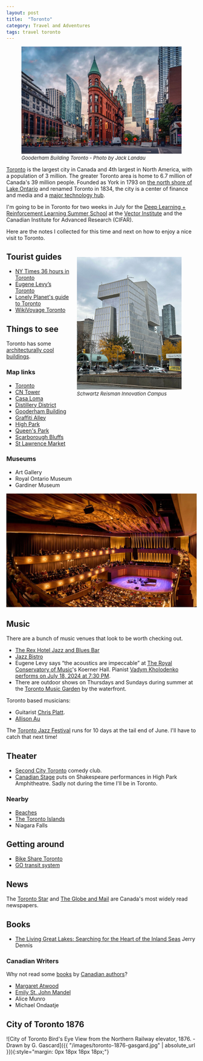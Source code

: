 ```yaml
---
layout: post
title:  "Toronto"
category: Travel and Adventures
tags: travel toronto
---
```


<figure>
    <img
      src="/images/gooderham-building-toronto.jpg"
       alt="Gooderham Building Toronto - Photo by Jack Landau"
      >
    <figcaption style="font-size: small; font-style: italic;">Gooderham Building Toronto - Photo by Jack Landau</figcaption>
</figure>

[Toronto][7] is the largest city in Canada and 4th largest in North America, with a population of 3 million. The greater Toronto area is home to 6.7 million of Canada's 39 million people. Founded as York in 1793 on [the north shore of Lake Ontario][21] and renamed Toronto in 1834, the city is a center of finance and media and a [major technology hub][8].

I'm going to be in Toronto for two weeks in July for the [Deep Learning + Reinforcement Learning Summer School][30] at the [Vector Institute][31] and the Canadian Institute for Advanced Research (CIFAR).

Here are the notes I collected for this time and next on how to enjoy a nice visit to Toronto.

<!-- ![Schwartz Reisman Innovation Campus]({{ "/images/schwartz-reisman-innovation-campus.jpg" | absolute_url }}){:style="float: right; height: 55%; width: 55%; margin-left: 1em; margin-top: 2em;"} -->

<figure style="float: right; height: 55%; width: 55%; margin-left: 1em; margin-top: 2em;">
    <img
      src="/images/schwartz-reisman-innovation-campus.jpg"
       alt="Schwartz Reisman Innovation Campus"
       class="img-responsive"
      >
    <figcaption style="font-size: small; font-style: italic;">Schwartz Reisman Innovation Campus</figcaption>
</figure>


## Tourist guides

- [NY Times 36 hours in Toronto][1]
- [Eugene Levy’s Toronto][2]
- [Lonely Planet's guide to Toronto][9]
- [WikiVoyage Toronto][14]


## Things to see

Toronto has some [architecturally cool buildings][32].

### Map links

- [Toronto][111]
- [CN Tower][104]
- [Casa Loma][105]
- [Distillery District][108]
- [Gooderham Building][109]
- [Graffiti Alley][106]
- [High Park][102]
- [Queen's Park][110]
- [Scarborough Bluffs][103]
- [St Lawrence Market][107]


### Museums

- Art Gallery
- Royal Ontario Museum
- Gardiner Museum


![Koerner Hall at the Royal Conservatory of Music](../images/09eugene-levy-5places-lfjb-superJumbo.jpeg)

## Music

There are a bunch of music venues that look to be worth checking out.

- [The Rex Hotel Jazz and Blues Bar][3]
- [Jazz Bistro][5]
- Eugene Levy says “the acoustics are impeccable” at [The Royal Conservatory of Music][4]'s Koerner Hall. Pianist [Vadym Kholodenko performs on July 18, 2024 at 7:30 PM][20].
- There are outdoor shows on Thursdays and Sundays during summer at the [Toronto Music Garden][18] by the waterfront.

Toronto based musicians:

- Guitarist [Chris Platt][19].
- [Allison Au][26]

The [Toronto Jazz Festival][27] runs for 10 days at the tail end of June. I'll have to catch that next time!


## Theater

- [Second City Toronto][13] comedy club.
- [Canadian Stage][17] puts on Shakespeare performances in High Park Amphitheatre. Sadly not during the time I'll be in Toronto.


### Nearby

- [Beaches][11]
- [The Toronto Islands][25]
- Niagara Falls


## Getting around

- [Bike Share Toronto][10]
- [GO transit system][15]


## News

The [Toronto Star][201] and [The Globe and Mail][202] are Canada's most widely read newspapers.

## Books

- [The Living Great Lakes: Searching for the Heart of the Inland Seas][24]
Jerry Dennis

### Canadian Writers

Why not read some [books][34] by [Canadian authors][33]?

- [Margaret Atwood][36]
- [Emily St. John Mandel][35]
- Alice Munro
- Michael Ondaatje


## City of Toronto 1876

![City of Toronto Bird's Eye View from the Northern Railway elevator, 1876. - Drawn by G. Gascard]({{ "/images/toronto-1876-gasgard.jpg" | absolute_url }}){:style="margin: 0px 18px 18px 18px;"}



[1]: https://www.nytimes.com/interactive/2024/04/11/travel/things-to-do-toronto.html
[2]: https://www.nytimes.com/2024/05/09/travel/eugene-levy-toronto.html
[3]: https://www.therex.ca/events/
[4]: https://www.rcmusic.com/events-and-performances
[5]: https://jazzbistro.ca/event-calendar/
[6]: https://www.gardinermuseum.on.ca/
[7]: https://en.wikipedia.org/wiki/Toronto
[8]: https://www.nytimes.com/2022/03/21/technology/toronto-tech-boom.html
[9]: https://www.lonelyplanet.com/canada/toronto
[10]: https://bikesharetoronto.com/
[11]: https://www.lonelyplanet.com/articles/best-beaches-toronto
[12]: https://1000islandskayaking.com/
[13]: https://www.secondcity.com/shows
[14]: https://en.wikivoyage.org/wiki/Toronto
[15]: https://www.gotransit.com/en/system-map
[16]: https://torontopianoteachers.ca/toronto-piano-practice-rooms
[17]: https://www.canadianstage.com/shows-events/calendar/
[18]: https://harbourfrontcentre.com/series/summer-music-in-the-garden/
[19]: https://www.chrisplattmusic.ca/gigs
[20]: https://www.rcmusic.com/events-and-performances/tsm-presents-vadym-kholodenko
[21]: https://www.tclf.org/places/view-city-and-regional-guides/toronto/torontos-landscape-legacy
[22]: https://www.cntower.ca/
[23]: https://casaloma.ca/
[24]: https://jerrydennis.net/store/products/the-living-great-lakes-searching-for-the-heart-of-the-inland-seas
[25]: https://www.torontoisland.com/
[26]: https://www.allisonau.com/
[27]: https://torontojazz.com/
[30]: https://vectorinstitute.swoogo.com/dlrlss2024/
[31]: https://vectorinstitute.ai/
[32]: https://www.blogto.com/slideshows/top-buildings-toronto/
[33]: https://www.goodreads.com/shelf/show/canadian-authors
[34]: https://www.cbc.ca/books
[35]: https://www.emilymandel.com/
[36]: https://margaretatwood.ca/

[101]: https://maps.app.goo.gl/Etus9evvkdKbZNmx7
[102]: https://maps.app.goo.gl/YVnRLASZARTf7z6q6
[103]: https://maps.app.goo.gl/6zLCckLE435sUsZXA
[104]: https://maps.app.goo.gl/FKFSZxnC3BX6DxHZ8
[105]: https://maps.app.goo.gl/HbqQofrEbJ1qd2Ty6
[106]: https://maps.app.goo.gl/QyLGLfKQKrM63N1j8
[107]: https://maps.app.goo.gl/oYfTqHJTC6Yjf5qYA
[108]: https://maps.app.goo.gl/hXkiEAt24NyF3pwt8
[109]: https://maps.app.goo.gl/7eXoYHg57W9PWnBT9
[110]: https://maps.app.goo.gl/SffeDaBaZKk7Wkwi6
[111]: https://maps.app.goo.gl/qhTM6RSv3ynxRfh46

[201]: https://www.thestar.com/
[202]: https://www.theglobeandmail.com/
